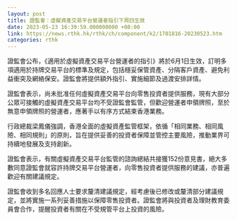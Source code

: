 ```yaml
---
layout: post
title: 證監會：虛擬資產交易平台營運者指引下周四生效
date: 2023-05-23 16:39:59.000000000 +08:00
link: https://news.rthk.hk/rthk/ch/component/k2/1701816-20230523.htm
categories: rthk
---
```


證監會公布，《適用於虛擬資產交易平台營運者的指引》將於6月1日生效，訂明多項適用於持牌交易平台的標準及規定，包括穩妥保管資產、分隔客戶資產、避免利益衝突及網絡保安。證監會將提供額外指引、實施細節及過渡安排詳情。

證監會表示，尚未批准任何虛擬資產交易平台向零售投資者提供服務，現有大部分公眾可接觸的虛擬資產交易平台均不受證監會監管，但歡迎營運者申領牌照，至於無意申領牌照的營運者，應著手以有序方式結束香港業務。

行政總裁梁鳳儀強調，香港全面的虛擬資產監管框架，依循「相同業務、相同風險、相同規則」的原則，旨在提供妥善的投資者保障並管控主要風險，推動業界可持續地發展及支持創新。

證監會表示，有關虛擬資產交易平台監管的諮詢總結共接獲152份意見書，絕大多數同意證監會就容許持牌交易平台營運者，向零售投資者提供服務的建議，亦普遍歡迎有關建議規定。

證監會收到多名回應人士要求釐清建議規定，經考慮後已修改或釐清部分建議規定，並將實施一系列妥善措施以保障零售投資者。證監會將與投資者及理財教育委員會合作，提醒投資者有關在不受規管平台上投資的風險。
